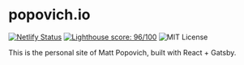 # popovich.io

[![Netlify Status](https://api.netlify.com/api/v1/badges/4375b835-b547-42d5-80ba-88afeaa3a0b6/deploy-status)](https://app.netlify.com/sites/upbeat-wright-1a70b0/deploys) [![Lighthouse score: 96/100](https://lighthouse-badge.appspot.com/?score=96)](https://developers.google.com/speed/pagespeed/insights/?url=https%3A%2F%2Fpopovich.io%2F) ![MIT License](https://img.shields.io/apm/l/atomic-design-ui.svg?)

This is the personal site of Matt Popovich, built with React + Gatsby.
